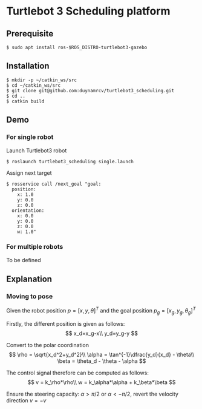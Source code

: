 # Turtlebot 3 Scheduling platform

## Prerequisite
```
$ sudo apt install ros-$ROS_DISTRO-turtlebot3-gazebo
```

## Installation
```
$ mkdir -p ~/catkin_ws/src
$ cd ~/catkin_ws/src
$ git clone git@github.com:duynamrcv/turtlebot3_scheduling.git
$ cd ..
$ catkin build
```

## Demo
### For single robot
Launch Turtlebot3 robot
```
$ roslaunch turtlebot3_scheduling single.launch
```
Assign next target
```
$ rosservice call /next_goal "goal:
  position:
    x: 1.0
    y: 0.0
    z: 0.0
  orientation:
    x: 0.0
    y: 0.0
    z: 0.0
    w: 1.0" 

```

### For multiple robots
To be defined

## Explanation
### Moving to pose
Given the robot position $p=\left[x, y, \theta\right]^T$ and the goal position $p_g=\left[x_g, y_g, \theta_g\right]^T$

Firstly, the different position is given as follows:
$$
x_d=x_g-x\\
y_d=y_g-y
$$

Convert to the polar coordination
$$
\rho = \sqrt{x_d^2+y_d^2}\\
\alpha = \tan^{-1}\dfrac{y_d}{x_d} - \theta\\
\beta = \theta_d - \theta - \alpha
$$

The control signal therefore can be computed as follows:
$$
v = k_\rho*\rho\\
w = k_\alpha*\alpha + k_\beta*\beta
$$

Ensure the steering capacity: $\alpha > \pi /2$ or $\alpha < -\pi/2$, revert the velocity direction $v = -v$